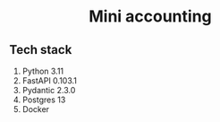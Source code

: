 <h1 align="center">Mini accounting</h1>

## Tech stack
1. Python 3.11
2. FastAPI 0.103.1
3. Pydantic 2.3.0
4. Postgres 13
5. Docker

